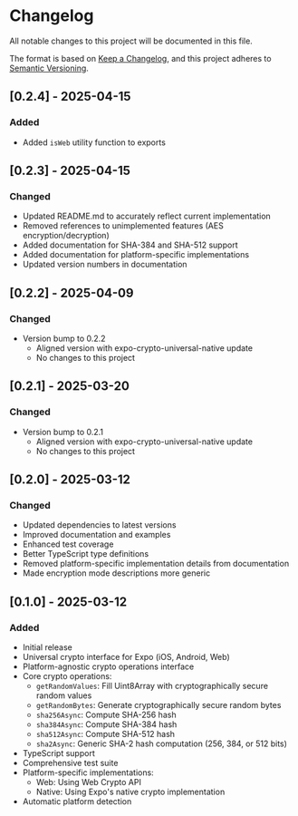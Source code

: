 # Changelog

All notable changes to this project will be documented in this file.

The format is based on [Keep a Changelog](https://keepachangelog.com/en/1.0.0/),
and this project adheres to [Semantic Versioning](https://semver.org/spec/v2.0.0.html).

## [0.2.4] - 2025-04-15

### Added

- Added `isWeb` utility function to exports

## [0.2.3] - 2025-04-15

### Changed

- Updated README.md to accurately reflect current implementation
- Removed references to unimplemented features (AES encryption/decryption)
- Added documentation for SHA-384 and SHA-512 support
- Added documentation for platform-specific implementations
- Updated version numbers in documentation

## [0.2.2] - 2025-04-09

### Changed

- Version bump to 0.2.2
  - Aligned version with expo-crypto-universal-native update
  - No changes to this project

## [0.2.1] - 2025-03-20

### Changed

- Version bump to 0.2.1
  - Aligned version with expo-crypto-universal-native update
  - No changes to this project

## [0.2.0] - 2025-03-12

### Changed

- Updated dependencies to latest versions
- Improved documentation and examples
- Enhanced test coverage
- Better TypeScript type definitions
- Removed platform-specific implementation details from documentation
- Made encryption mode descriptions more generic

## [0.1.0] - 2025-03-12

### Added

- Initial release
- Universal crypto interface for Expo (iOS, Android, Web)
- Platform-agnostic crypto operations interface
- Core crypto operations:
  - `getRandomValues`: Fill Uint8Array with cryptographically secure random values
  - `getRandomBytes`: Generate cryptographically secure random bytes
  - `sha256Async`: Compute SHA-256 hash
  - `sha384Async`: Compute SHA-384 hash
  - `sha512Async`: Compute SHA-512 hash
  - `sha2Async`: Generic SHA-2 hash computation (256, 384, or 512 bits)
- TypeScript support
- Comprehensive test suite
- Platform-specific implementations:
  - Web: Using Web Crypto API
  - Native: Using Expo's native crypto implementation
- Automatic platform detection
